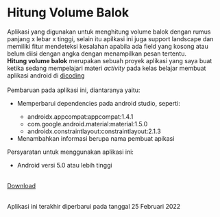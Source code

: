 # Hitung Volume Balok
Aplikasi yang digunakan untuk menghitung volume balok dengan rumus panjang x lebar x tinggi, selain itu apilkasi ini juga support landscape dan memiliki fitur mendeteksi kesalahan apabila ada field yang kosong atau belum diisi dengan angka dengan menampilkan pesan tertentu.
<br><b>Hitung volume balok</b> merupakan sebuah proyek aplikasi yang saya buat ketika sedang mempelajari materi <i>activity</i> pada kelas belajar membuat aplikasi android di <a href="https://www.dicoding.com/">dicoding</a>
<br><br>Pembaruan pada aplikasi ini, diantaranya yaitu:
<ul>
  <li>Memperbarui dependencies pada android studio, seperti:</li>
  <ul>
    <li>androidx.appcompat:appcompat:1.4.1</li>
    <li>com.google.android.material:material:1.5.0</li>
    <li>androidx.constraintlayout:constraintlayout:2.1.3</li>
  </ul>
  <li>Menambahkan informasi berupa nama pembuat apikasi</li>
</ul>
Persyaratan untuk menggunakan aplikasi ini:
<ul>
  <li>Android versi 5.0 atau lebih tinggi</li>
</ul>
<br><a href="https://github.com/ardiantowibowo/android-apps/raw/main/hitung-volume-balok/Hitung%20Volume%20Balok.apk">Download</a>

<br>Aplikasi ini terakhir diperbarui pada tanggal 25 Februari 2022
